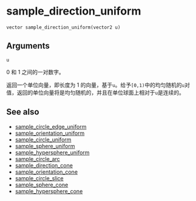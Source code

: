 # sample_direction_uniform

`vector sample_direction_uniform(vector2 u)`

## Arguments

`u`

0 和 1 之间的一对数字。

返回一个单位向量，即长度为 1 的向量，基于`u`。给予`[0,1)`中的均匀随机的`u`对值，返回的单位向量将是均匀随机的，并且在单位球面上相对于`u`是连续的。

## See also

- [sample_circle_edge_uniform](sample_circle_edge_uniform.html)
- [sample_orientation_uniform](sample_orientation_uniform.html)
- [sample_circle_uniform](sample_circle_uniform.html)
- [sample_sphere_uniform](sample_sphere_uniform.html)
- [sample_hypersphere_uniform](sample_hypersphere_uniform.html)
- [sample_circle_arc](sample_circle_arc.html)
- [sample_direction_cone](sample_direction_cone.html)
- [sample_orientation_cone](sample_orientation_cone.html)
- [sample_circle_slice](sample_circle_slice.html)
- [sample_sphere_cone](sample_sphere_cone.html)
- [sample_hypersphere_cone](sample_hypersphere_cone.html)
